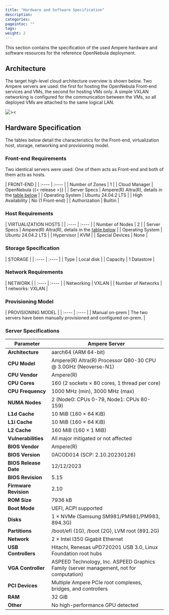 ```yaml
---
title: "Hardware and Software Specification"
description:
categories:
pageintoc: ""
tags:
weight: 2
---
```


This section contains the specification of the used Ampere hardware and software resources for the reference OpenNebula deployment.

## Architecture

The target high-level cloud architecture overview is shown below. Two Ampere servers are used: the first for hosting the OpenNebula Front-end services and VMs, the second for hosting VMs only. A simple VXLAN networking is configured for the communication between the VMs, so all deployed VMs are attached to the same logical LAN.

![><][high-level]

[high-level]: /images/solutions/ampere/high-level-architecture.png

## Hardware Specification

The tables below detail the characteristics for the Front-end, virtualization host, storage, networking and provisioning model.

### Front-end Requirements

Two identical servers were used. One of them acts as Front-end and both of them acts as hosts.

| FRONT-END  |
| :---- | :---- |
| Number of Zones | 1 |
| Cloud Manager | OpenNebula {{< release >}} |
| Server Specs | Ampere(R) Altra(R), details in the [table below](#server-specifications) |
| Operating System | Ubuntu 24.04.2 LTS |
| High Availability | No (1 Front-end) |
| Authorization | Builtin |


### Host Requirements

| VIRTUALIZATION HOSTS  |
| :---- | :---- |
| Number of Nodes | 2 |
| Server Specs | Ampere(R) Altra(R), details in the [table below](#server-specifications) |
| Operating System | Ubuntu 24.04.2 LTS |
| Hypervisor | KVM |
| Special Devices | None |

### Storage Specification

| STORAGE   |
| :---- | :---- |
| Type | Local disk |
| Capacity | 1 Datastore |


### Network Requirements

| NETWORK   |
| :---- | :---- |
| Networking | VXLAN |
| Number of Networks | 1 networks: VXLAN |

### Provisioning Model

| PROVISIONING MODEL  |
| :---- | :---- |
| Manual on-prem | The two servers have been manually provisioned and configured on-prem. |


### Server Specifications

| Parameter                | Ampere Server                                                                              |
|--------------------------|-------------------------------------------------------------------------------------------|
| **Architecture**         | aarch64 (ARM 64-bit)                                                                      |
| **CPU Model**            | Ampere(R) Altra(R) Processor Q80-30 CPU @ 3.0GHz (Neoverse-N1)                            |
| **CPU Vendor**           | Ampere(R)                                                                                 |
| **CPU Cores**            | 160 (2 sockets × 80 cores, 1 thread per core)                                             |
| **CPU Frequency**        | 1000 MHz (min), 3000 MHz (max)                                                            |
| **NUMA Nodes**           | 2 (Node0: CPUs 0-79, Node1: CPUs 80-159)                                                  |
| **L1d Cache**            | 10 MiB (160 × 64 KiB)                                                                     |
| **L1i Cache**            | 10 MiB (160 × 64 KiB)                                                                     |
| **L2 Cache**             | 160 MiB (160 × 1 MiB)                                                                     |
| **Vulnerabilities**      | All major mitigated or not affected                                                        |
| **BIOS Vendor**          | Ampere(R)                                                                                 |
| **BIOS Version**         | 0ACOD014 (SCP: 2.10.20230126)                                                             |
| **BIOS Release Date**    | 12/12/2023                                                                                |
| **BIOS Revision**        | 5.15                                                                                      |
| **Firmware Revision**    | 2.10                                                                                      |
| **ROM Size**             | 7936 kB                                                                                   |
| **Boot Mode**            | UEFI, ACPI supported                                                                      |
| **Disks**                | 1 × NVMe (Samsung SM981/PM981/PM983, 894.3G)                                              |
| **Partitions**           | /boot/efi (1G), /boot (2G), LVM root (891.2G)                                             |
| **Network**              | 2 × Intel I350 Gigabit Ethernet                                                           |
| **USB Controllers**      | Hitachi, Renesas uPD720201 USB 3.0, Linux Foundation root hubs                            |
| **VGA Controller**       | ASPEED Technology, Inc. ASPEED Graphics Family (server management, not for computation)    |
| **PCI Devices**          | Multiple Ampere PCIe root complexes, bridges, and controllers                             |
| **RAM**                  | 32 GiB                                                                                   |
| **Other**                | No high-performance GPU detected                                                          |